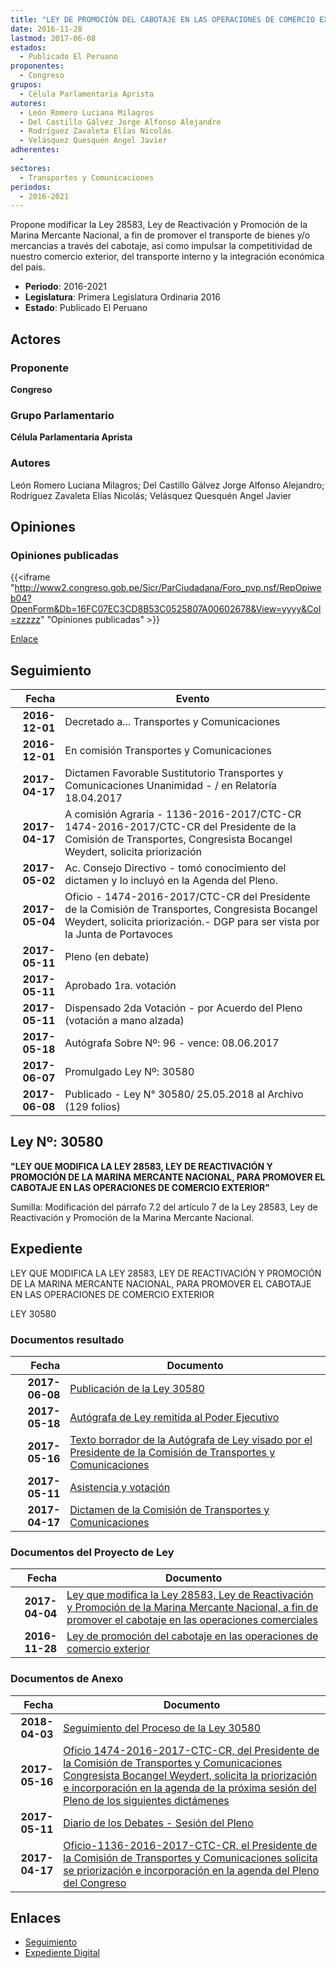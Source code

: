 ```yaml
---
title: "LEY DE PROMOCIÓN DEL CABOTAJE EN LAS OPERACIONES DE COMERCIO EXTERIOR"
date: 2016-11-28
lastmod: 2017-06-08
estados: 
  - Publicado El Peruano
proponentes: 
  - Congreso
grupos: 
  - Célula Parlamentaria Aprista
autores: 
  - León Romero Luciana Milagros
  - Del Castillo Gálvez Jorge Alfonso Alejandro
  - Rodríguez Zavaleta Elías Nicolás
  - Velásquez Quesquén Angel Javier
adherentes: 
  - 
sectores: 
  - Transportes y Comunicaciones
periodos: 
  - 2016-2021
---
```


Propone modificar la Ley 28583, Ley de Reactivación y Promoción de la Marina Mercante Nacional, a fin de promover el transporte de bienes y/o mercancias a través del cabotaje, así como impulsar la competitividad de nuestro comercio exterior, del transporte interno y la integración económica del país.

- **Periodo**: 2016-2021
- **Legislatura**: Primera Legislatura Ordinaria 2016
- **Estado**: Publicado El Peruano

## Actores

### Proponente

**Congreso**

### Grupo Parlamentario

**Célula Parlamentaria Aprista**

### Autores

León Romero Luciana Milagros; Del Castillo Gálvez Jorge Alfonso Alejandro; Rodríguez Zavaleta Elías Nicolás; Velásquez Quesquén Angel Javier


## Opiniones

### Opiniones publicadas

{{<iframe "http://www2.congreso.gob.pe/Sicr/ParCiudadana/Foro_pvp.nsf/RepOpiweb04?OpenForm&Db=16FC07EC3CD8B53C0525807A00602678&View=yyyy&Col=zzzzz" "Opiniones publicadas" >}}

[Enlace](http://www2.congreso.gob.pe/Sicr/ParCiudadana/Foro_pvp.nsf/RepOpiweb04?OpenForm&Db=16FC07EC3CD8B53C0525807A00602678&View=yyyy&Col=zzzzz)

## Seguimiento

| Fecha | Evento |
|------:|--------|
| **2016-12-01** | Decretado a... Transportes y Comunicaciones|
| **2016-12-01** | En comisión Transportes y Comunicaciones|
| **2017-04-17** | Dictamen Favorable Sustitutorio Transportes y Comunicaciones Unanimidad - / en Relatoría 18.04.2017|
| **2017-04-17** | A comisión Agraria - 1136-2016-2017/CTC-CR 1474-2016-2017/CTC-CR del Presidente de la Comisión de Transportes, Congresista Bocangel Weydert, solicita priorización|
| **2017-05-02** | Ac. Consejo Directivo - tomó conocimiento del dictamen y lo incluyó en la Agenda del Pleno.|
| **2017-05-04** | Oficio - 1474-2016-2017/CTC-CR del Presidente de la Comisión de Transportes, Congresista Bocangel Weydert, solicita priorización.- DGP para ser vista por la Junta de Portavoces|
| **2017-05-11** | Pleno (en debate)|
| **2017-05-11** | Aprobado 1ra. votación|
| **2017-05-11** | Dispensado 2da Votación - por Acuerdo del Pleno (votación a mano alzada)|
| **2017-05-18** | Autógrafa Sobre Nº: 96 - vence: 08.06.2017|
| **2017-06-07** | Promulgado Ley Nº: 30580|
| **2017-06-08** | Publicado - Ley N° 30580/ 25.05.2018 al Archivo (129 folios)|

## Ley Nº: 30580

**"LEY QUE MODIFICA LA LEY 28583, LEY DE REACTIVACIÓN Y PROMOCIÓN DE LA MARINA MERCANTE NACIONAL, PARA PROMOVER EL CABOTAJE EN LAS OPERACIONES DE COMERCIO EXTERIOR"**

Sumilla: Modificación del párrafo 7.2 del artículo 7 de la Ley 28583, Ley de Reactivación y Promoción de la Marina Mercante Nacional.


## Expediente

LEY QUE MODIFICA LA LEY 28583, LEY DE REACTIVACIÓN Y PROMOCIÓN DE LA MARINA MERCANTE NACIONAL, PARA PROMOVER EL CABOTAJE EN LAS OPERACIONES DE COMERCIO EXTERIOR

LEY 30580


### Documentos resultado

| Fecha | Documento |
|------:|--------|
| **2017-06-08** | [Publicación de la Ley 30580](http://www.leyes.congreso.gob.pe/Documentos/2016_2021/ADLP/Normas_Legales/30580-LEY.pdf) |
| **2017-05-18** | [Autógrafa de Ley remitida al Poder Ejecutivo](http://www.leyes.congreso.gob.pe/Documentos/2016_2021/Autografas/Ley_y_de_Resolucion_Legislativa/AU0071120170518.pdf) |
| **2017-05-16** | [Texto borrador de la Autógrafa de Ley visado por el Presidente de la Comisión de Transportes y Comunicaciones](http://www.leyes.congreso.gob.pe/Documentos/2016_2021/Texto_Borrador_de_Autografa/BAU0071120170516.pdf) |
| **2017-05-11** | [Asistencia y votación](http://www.leyes.congreso.gob.pe/Documentos/2016_2021/Asistencia_y_Votacion/Proyectos_de_Ley/AV0071120170511..pdf) |
| **2017-04-17** | [Dictamen de la Comisión de Transportes y Comunicaciones](http://www.leyes.congreso.gob.pe/Documentos/2016_2021/Dictamenes/Proyectos_de_Ley/00711DC23MAY20170417.pdf) |

### Documentos del Proyecto de Ley

| Fecha | Documento |
|------:|--------|
| **2017-04-04** | [Ley que modifica la Ley 28583, Ley de Reactivación y Promoción de la Marina Mercante Nacional, a fin de promover el cabotaje en las operaciones comerciales](http://www.leyes.congreso.gob.pe/Documentos/2016_2021/Proyectos_de_Ley_y_de_Resoluciones_Legislativas/PL0113120170404...pdf) |
| **2016-11-28** | [Ley de promoción del cabotaje en las operaciones de comercio exterior](http://www.leyes.congreso.gob.pe/Documentos/2016_2021/Proyectos_de_Ley_y_de_Resoluciones_Legislativas/PL0071120161128.pdf) |

### Documentos de Anexo

| Fecha | Documento |
|------:|--------|
| **2018-04-03** | [Seguimiento del Proceso de la Ley 30580](http://www.leyes.congreso.gob.pe/Documentos/2016_2021/Seguimiento_de_Proyectos_de_Ley/00711PL20180403.pdf) |
| **2017-05-16** | [Oficio 1474-2016-2017-CTC-CR, del Presidente de la Comisión de Transportes y Comunicaciones Congresista Bocangel Weydert, solicita la priorización e incorporación en la agenda de la próxima sesión del Pleno de los siguientes dictámenes](http://www.leyes.congreso.gob.pe/Documentos/2016_2021/Oficios/Comisiones_Ordinarias/OFICIO-1474-2016-2017-CTC-CR.pdf) |
| **2017-05-11** | [Diario de los Debates - Sesión del Pleno](http://www.leyes.congreso.gob.pe/Documentos/2016_2021/ADLP/Diario_Debates/30580_DD.pdf) |
| **2017-04-17** | [Oficio-1136-2016-2017-CTC-CR, el Presidente de la Comisión de Transportes y Comunicaciones solicita se priorización e incorporación en la agenda del Pleno del Congreso](http://www.leyes.congreso.gob.pe/Documentos/2016_2021/Oficios/Comisiones_Ordinarias/OFICIO-1136-2016-2017-CTC-CR.pdf) |

## Enlaces 

- [Seguimiento](http://www2.congreso.gob.pehttp://www2.congreso.gob.pe/Sicr/TraDocEstProc/CLProLey2016.nsf/f7fff46988ca05b1052578e100829cc7/8912d739db5bb6820525807a0057b33c?OpenDocument)
- [Expediente Digital](http://www2.congreso.gob.pehttp://www2.congreso.gob.pe/Sicr/TraDocEstProc/CLProLey2016.nsf/f7fff46988ca05b1052578e100829cc7/8912d739db5bb6820525807a0057b33c?OpenDocument&Click=05257FB7005EB655.eb71d0cf91d8294e05256cdf006b5706/$Body/0.1C6C)
